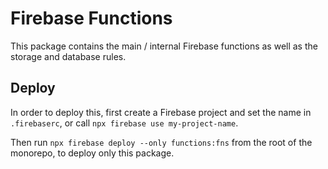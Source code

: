 # Firebase Functions

This package contains the main / internal Firebase functions as well as the
storage and database rules.

## Deploy

In order to deploy this, first create a Firebase project and set the name in
`.firebaserc`, or call `npx firebase use my-project-name`.

Then run `npx firebase deploy --only functions:fns` from the root of the
monorepo, to deploy only this package.
